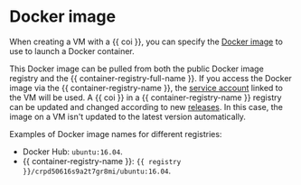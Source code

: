 # Docker image

When creating a VM with a {{ coi }}, you can specify the [Docker image](../../container-registry/concepts/docker-image.md) to use to launch a Docker container.

This Docker image can be pulled from both the public Docker image registry and the {{ container-registry-full-name }}. If you access the Docker image via the {{ container-registry-name }}, the [service account](../../iam/concepts/index.md#sa) linked to the VM will be used. A {{ coi }} in a {{ container-registry-name }} registry can be updated and changed according to new [releases](../release-notes.md). In this case, the image on a VM isn't updated to the latest version automatically.

Examples of Docker image names for different registries:
* Docker Hub: `ubuntu:16.04`.
* {{ container-registry-name }}: `{{ registry }}/crpd50616s9a2t7gr8mi/ubuntu:16.04`.